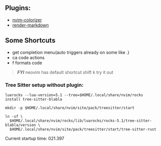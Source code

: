 ## Plugins:

- [nvim-colorizer](https://github.com/catgoose/nvim-colorizer.lua)
- [render-markdown](https://github.com/MeanderingProgrammer/render-markdown.nvim)

## Some Shortcuts
- <C-space> get completion menu(auto triggers already on some like .)
- <leader>ca  code actions
- <leader>f formats code

> **_FYI_** neovim has default shortcut shift k try it out

### Tree Sitter setup without plugin:

```
luarocks --lua-version=5.1 --tree=$HOME/.local/share/nvim/rocks install tree-sitter-blabla
```

```
mkdir -p $HOME/.local/share/nvim/site/pack/treesitter/start

ln -sf \
  $HOME/.local/share/nvim/rocks/lib/luarocks/rocks-5.1/tree-sitter-blabla/version \
  $HOME/.local/share/nvim/site/pack/treesitter/start/tree-sitter-rust
```

Current startup time: 021.397
